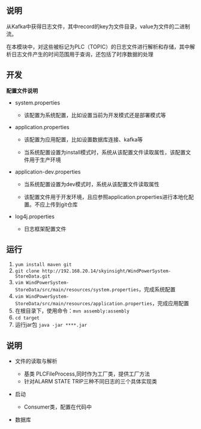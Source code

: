 说明
--
从Kafka中获得日志文件，其中record的key为文件目录，value为文件的二进制流。

在本模块中，对这些被标记为PLC（TOPIC）的日志文件进行解析和存储，其中解析日志文件产生的时间范围用于查询，还包括了时序数据的处理

开发
--

__配置文件说明__

- system.properties 
   - 该配置为系统配置，比如设置当前为开发模式还是部署模式等

- application.properties 
   - 该配置为应用配置，比如设置数据库连接、kafka等
   
   - 当系统配置设置为install模式时，系统从该配置文件读取属性，该配置文件用于生产环境
- application-dev.properties 
   - 当系统配置设置为dev模式时，系统从该配置文件读取属性
   
   - 该配置文件用于开发环境，且应参照application.properties进行本地化配置。不应上传到git仓库
- log4j.properties
   - 日志框架配置文件


运行
--
 1. `yum install maven git`
 2. `git clone http://192.168.20.14/skyinsight/WindPowerSystem-StoreData.git`
 3. `vim WindPowerSystem-StoreData/src/main/resources/system.properties`，完成系统配置
 4. `vim WindPowerSystem-StoreData/src/main/resources/application.properties`，完成应用配置
 3. 在根目录下，使用命令：`mvn assembly:assembly`
 4. `cd target`
 4. 运行jar包 `java -jar ****.jar`

说明
--

- 文件的读取与解析
  - 基类 PLCFileProcess,同时作为工厂类，提供工厂方法
  - 针对ALARM STATE TRIP三种不同日志的三个具体实现类
- 启动
  - Consumer类，配置在代码中

- 数据库

 